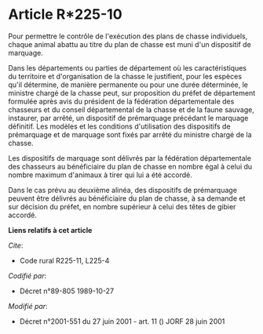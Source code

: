 # Article R*225-10

Pour permettre le contrôle de l'exécution des plans de chasse individuels, chaque animal abattu au titre du plan de chasse
est muni d'un dispositif de marquage.

Dans les départements ou parties de département où les caractéristiques du territoire et d'organisation de la chasse le
justifient, pour les espèces qu'il détermine, de manière permanente ou pour une durée déterminée, le ministre chargé de la
chasse peut, sur proposition du préfet de département formulée après avis du président de la fédération départementale des
chasseurs et du conseil départemental de la chasse et de la faune sauvage, instaurer, par arrêté, un dispositif de
prémarquage précédant le marquage définitif. Les modèles et les conditions d'utilisation des dispositifs de prémarquage et de
marquage sont fixés par arrêté du ministre chargé de la chasse.

Les dispositifs de marquage sont délivrés par la fédération départementale des chasseurs au bénéficiaire du plan de chasse en
nombre égal à celui du nombre maximum d'animaux à tirer qui lui a été accordé.

Dans le cas prévu au deuxième alinéa, des dispositifs de prémarquage peuvent être délivrés au bénéficiaire du plan de chasse,
à sa demande et sur décision du préfet, en nombre supérieur à celui des têtes de gibier accordé.

**Liens relatifs à cet article**

_Cite_:

  - Code rural R225-11, L225-4

_Codifié par_:

  - Décret n°89-805 1989-10-27

_Modifié par_:

  - Décret n°2001-551 du 27 juin 2001 - art. 11 () JORF 28 juin 2001
